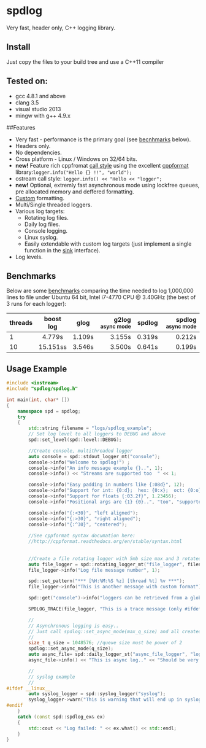 # spdlog

Very fast, header only, C++ logging library.

## Install
Just copy the files to your build tree and use a C++11 compiler

## Tested on:
* gcc 4.8.1 and above
* clang 3.5
* visual studio 2013
* mingw with g++ 4.9.x

##Features
* Very fast - performance is the primary goal (see [becnhmarks](#benchmarks) below).
* Headers only.
* No dependencies.
* Cross platform - Linux / Windows on 32/64 bits.
* **new!** Feature rich cppfromat [call style](http://cppformat.readthedocs.org/en/stable/syntax.html) using the excellent [cppformat](http://cppformat.github.io/) library:```logger.info("Hello {} !!", "world");```
* ostream call style: ```logger.info() << "Hello << "logger";```
* **new!** Optional, extremly fast asynchronous mode using lockfree queues, pre allocated memory and deffered formatting.
* [Custom](https://github.com/gabime/spdlog/wiki/Custom-formatting) formatting.
* Multi/Single threaded loggers.
* Various log targets:
    * Rotating log files.
    * Daily log files.
    * Console logging.
    * Linux syslog.
    * Easily extendable with custom log targets  (just implement a single function in the [sink](include/spdlog/sinks/sink.h) interface).
* Log levels.



## Benchmarks

Below are some [benchmarks](bench) comparing the time needed to log 1,000,000 lines to file under Ubuntu 64 bit, Intel i7-4770 CPU @ 3.40GHz (the best of 3 runs for each logger):

|threads|boost log|glog|g2log <sup>async mode</sup>|spdlog|spdlog <sup>async mode</sup>|
|-------|:-------:|:-----:|------:|------:|------:|
|1|4.779s|1.109s|3.155s|0.319s|0.212s
|10|15.151ss|3.546s|3.500s|0.641s|0.199s|


## Usage Example
```c++
#include <iostream>
#include "spdlog/spdlog.h"

int main(int, char* [])
{
    namespace spd = spdlog;
    try
    {
        std::string filename = "logs/spdlog_example";
        // Set log level to all loggers to DEBUG and above
        spd::set_level(spd::level::DEBUG);

        //Create console, multithreaded logger
        auto console = spd::stdout_logger_mt("console");
        console->info("Welcome to spdlog!") ;
        console->info("An info message example {}..", 1);
        console->info() << "Streams are supported too  " << 1;

        console->info("Easy padding in numbers like {:08d}", 12);
        console->info("Support for int: {0:d};  hex: {0:x};  oct: {0:o}; bin: {0:b}", 42);
        console->info("Support for floats {:03.2f}", 1.23456);
        console->info("Positional args are {1} {0}..", "too", "supported");

        console->info("{:<30}", "left aligned");
        console->info("{:>30}", "right aligned");
        console->info("{:^30}", "centered");
        
        //See cppformat syntax documation here:
        //http://cppformat.readthedocs.org/en/stable/syntax.html
        
       
        //Create a file rotating logger with 5mb size max and 3 rotated files
        auto file_logger = spd::rotating_logger_mt("file_logger", filename, 1024 * 1024 * 5, 3);
        file_logger->info("Log file message number", 1);

        spd::set_pattern("*** [%H:%M:%S %z] [thread %t] %v ***");
        file_logger->info("This is another message with custom format");

        spd::get("console")->info("loggers can be retrieved from a global registry using the spdlog::get(logger_name) function");

        SPDLOG_TRACE(file_logger, "This is a trace message (only #ifdef _DEBUG)", 123);

        //
        // Asynchronous logging is easy..
        // Just call spdlog::set_async_mode(max_q_size) and all created loggers from now on will be asynchronous..
        //
        size_t q_size = 1048576; //queue size must be power of 2
        spdlog::set_async_mode(q_size);
        auto async_file= spd::daily_logger_st("async_file_logger", "logs/async_log.txt");
        async_file->info() << "This is async log.." << "Should be very fast!";

        //
        // syslog example
        //
#ifdef __linux__
        auto syslog_logger = spd::syslog_logger("syslog");
        syslog_logger->warn("This is warning that will end up in syslog. This is Linux only!");
#endif
    }
    catch (const spd::spdlog_ex& ex)
    {
        std::cout << "Log failed: " << ex.what() << std::endl;
    }
}

```
